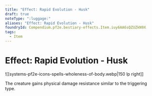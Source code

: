 ```yaml
---
title: "Effect: Rapid Evolution - Husk"
draft: true
noteType: ":luggage:"
aliases: "Effect: Rapid Evolution - Husk"
foundryId: Compendium.pf2e.bestiary-effects.Item.iuy6AA6sQZUZkN9X
tags:
  - Item
---
```


# Effect: Rapid Evolution - Husk
![[systems-pf2e-icons-spells-wholeness-of-body.webp|150 lp right]]

The creature gains physical damage resistance similar to the triggering type.
